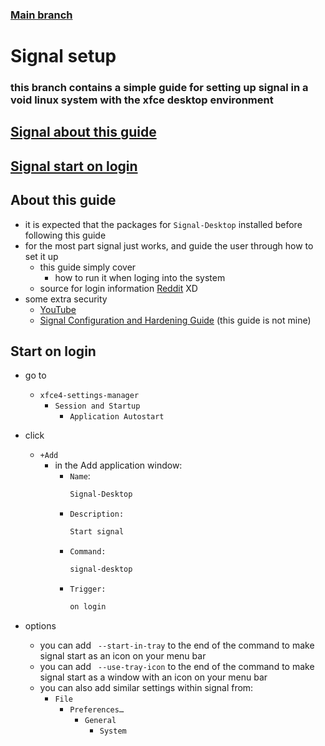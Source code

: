 ### [Main branch](https://github.com/P-OEM/P-OEM-s-void-setup)

# Signal setup
### this branch contains a simple guide for setting up signal in a void linux system with the xfce desktop environment

## [Signal about this guide](#about-this-guide)
## [Signal start on login](#start-on-login)

## About this guide
* it is expected that the packages for `Signal-Desktop` installed before following this guide
* for the most part signal just works, and guide the user through how to set it up
    * this guide simply cover
        * how to run it when loging into the system
    * source for login information [Reddit](https://www.reddit.com/r/signal/comments/lcpo4e/protip_for_new_users_add_startintray_to_your/) XD
* some extra security
    * [YouTube](https://youtu.be/DPjg3651oJM)
    * [Signal Configuration and Hardening Guide](https://www.privacyguides.org/articles/2022/07/07/signal-configuration-and-hardening/) (this guide is not mine)

## Start on login
* go to
    * `xfce4-settings-manager`
        * `Session and Startup`
            * `Application Autostart`
* click
    * `+Add`
        * in the Add application window:
            * `Name`:
                ```sh
                Signal-Desktop
                ```
            * `Description:`
                ```sh
                Start signal
                ```
            * `Command:`
                ```sh
                signal-desktop
                ```
            * `Trigger:`
                ```sh
                on login
                ```

* options
    * you can add ` --start-in-tray` to the end of the command to make signal start as an icon on your menu bar
    * you can add ` --use-tray-icon` to the end of the command to make signal start as a window with an icon on your menu bar
    * you can also add similar settings within signal from:
        * `File`
            * `Preferences…`
                * `General`
                    * `System`
